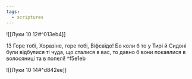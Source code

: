 ```yaml
---
tags:
  - scriptures
---
```


![[Луки 10 12#^013eb4]]

13 Горе тобі, Хоразіне, горе тобі, Віфсаїдо! Бо коли б то у Тирі й Сидоні були відбулися ті чуда, що сталися в вас, то давно б вони покаялися в волосяниці та в попелі! ^f5e1eb

![[Луки 10 14#^d842ee]]